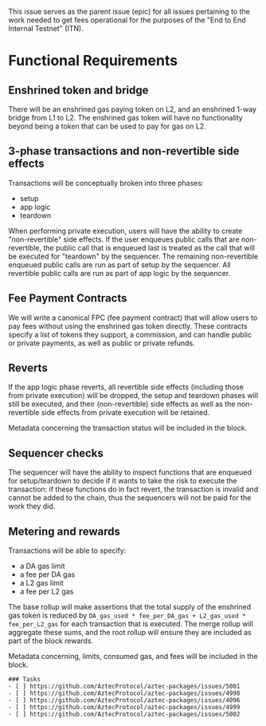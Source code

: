 This issue serves as the parent issue (epic) for all issues pertaining to the work needed to get fees operational for the purposes of the "End to End Internal Testnet" (ITN).

# Functional Requirements

## Enshrined token and bridge

There will be an enshrined gas paying token on L2, and an enshrined 1-way bridge from L1 to L2.
The enshrined gas token will have no functionality beyond being a token that can be used to pay for gas on L2.

## 3-phase transactions and non-revertible side effects

Transactions will be conceptually broken into three phases:

- setup
- app logic
- teardown

When performing private execution, users will have the ability to create "non-revertible" side effects.
If the user enqueues public calls that are non-revertible, the public call that is enqueued last is treated as the call that will be executed for "teardown" by the sequencer. The remaining non-revertible enqueued public calls are run as part of setup by the sequencer. All revertible public calls are run as part of app logic by the sequencer.

## Fee Payment Contracts

We will write a canonical FPC (fee payment contract) that will allow users to pay fees without using the enshrined gas token directly. These contracts specify a list of tokens they support, a commission, and can handle public or private payments, as well as public or private refunds.

## Reverts

If the app logic phase reverts, all revertible side effects (including those from private execution) will be dropped, the setup and teardown phases will still be executed, and their (non-revertible) side effects as well as the non-revertible side effects from private execution will be retained.

Metadata concerning the transaction status will be included in the block.

## Sequencer checks

The sequencer will have the ability to inspect functions that are enqueued for setup/teardown to decide if it wants to take the risk to execute the transaction: if these functions do in fact revert, the transaction is invalid and cannot be added to the chain, thus the sequencers will not be paid for the work they did.

## Metering and rewards

Transactions will be able to specify:

- a DA gas limit
- a fee per DA gas
- a L2 gas limit
- a fee per L2 gas

The base rollup will make assertions that the total supply of the enshrined gas token is reduced by `DA_gas_used * fee_per_DA_gas + L2_gas_used * fee_per_L2_gas` for each transaction that is executed. The merge rollup will aggregate these sums, and the root rollup will ensure they are included as part of the block rewards.

Metadata concerning, limits, consumed gas, and fees will be included in the block.

```[tasklist]
### Tasks
- [ ] https://github.com/AztecProtocol/aztec-packages/issues/5001
- [ ] https://github.com/AztecProtocol/aztec-packages/issues/4998
- [ ] https://github.com/AztecProtocol/aztec-packages/issues/4096
- [ ] https://github.com/AztecProtocol/aztec-packages/issues/4999
- [ ] https://github.com/AztecProtocol/aztec-packages/issues/5002
```
